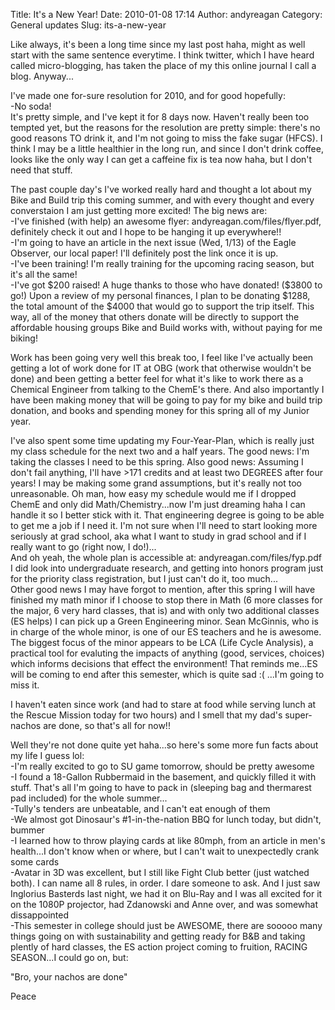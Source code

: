 Title: It's a New Year!
Date: 2010-01-08 17:14
Author: andyreagan
Category: General updates
Slug: its-a-new-year

Like always, it's been a long time since my last post haha, might as
well start with the same sentence everytime. I think twitter, which I
have heard called micro-blogging, has taken the place of my this online
journal I call a blog. Anyway...

I've made one for-sure resolution for 2010, and for good hopefully:  
-No soda!  
It's pretty simple, and I've kept it for 8 days now. Haven't really been
too tempted yet, but the reasons for the resolution are pretty simple:
there's no good reasons TO drink it, and I'm not going to miss the fake
sugar (HFCS). I think I may be a little healthier in the long run, and
since I don't drink coffee, looks like the only way I can get a caffeine
fix is tea now haha, but I don't need that stuff.

The past couple day's I've worked really hard and thought a lot about my
Bike and Build trip this coming summer, and with every thought and every
converstaion I am just getting more excited! The big news are:  
-I've finished (with help) an awesome flyer:
andyreagan.com/files/flyer.pdf, definitely check it out and I hope to be
hanging it up everywhere!!  
-I'm going to have an article in the next issue (Wed, 1/13) of the Eagle
Observer, our local paper! I'll definitely post the link once it is up.  
-I've been training! I'm really training for the upcoming racing season,
but it's all the same!  
-I've got \$200 raised! A huge thanks to those who have donated! (\$3800
to go!) Upon a review of my personal finances, I plan to be donating
\$1288, the total amount of the \$4000 that would go to support the trip
itself. This way, all of the money that others donate will be directly
to support the affordable housing groups Bike and Build works with,
without paying for me biking!

Work has been going very well this break too, I feel like I've actually
been getting a lot of work done for IT at OBG (work that otherwise
wouldn't be done) and been getting a better feel for what it's like to
work there as a Chemical Engineer from talking to the ChemE's there. And
also importantly I have been making money that will be going to pay for
my bike and build trip donation, and books and spending money for this
spring all of my Junior year.

I've also spent some time updating my Four-Year-Plan, which is really
just my class schedule for the next two and a half years. The good news:
I'm taking the classes I need to be this spring. Also good news:
Assuming I don't fail anything, I'll have \>171 credits and at least two
DEGREES after four years! I may be making some grand assumptions, but
it's really not too unreasonable. Oh man, how easy my schedule would me
if I dropped ChemE and only did Math/Chemistry...now I'm just dreaming
haha I can handle it so I better stick with it. That engineering degree
is going to be able to get me a job if I need it. I'm not sure when I'll
need to start looking more seriously at grad school, aka what I want to
study in grad school and if I really want to go (right now, I do!)...  
And oh yeah, the whole plan is accessible at:
andyreagan.com/files/fyp.pdf  
I did look into undergraduate research, and getting into honors program
just for the priority class registration, but I just can't do it, too
much...  
Other good news I may have forgot to mention, after this spring I will
have finished my math minor if I choose to stop there in Math (6 more
classes for the major, 6 very hard classes, that is) and with only two
additional classes (ES helps) I can pick up a Green Engineering minor.
Sean McGinnis, who is in charge of the whole minor, is one of our ES
teachers and he is awesome. The biggest focus of the minor appears to be
LCA (Life Cycle Analysis), a practical tool for evaluting the impacts of
anything (good, services, choices) which informs decisions that effect
the environment! That reminds me...ES will be coming to end after this
semester, which is quite sad :( ...I'm going to miss it.

I haven't eaten since work (and had to stare at food while serving lunch
at the Rescue Mission today for two hours) and I smell that my dad's
super-nachos are done, so that's all for now!!

Well they're not done quite yet haha...so here's some more fun facts
about my life I guess lol:  
-I'm really excited to go to SU game tomorrow, should be pretty awesome  
-I found a 18-Gallon Rubbermaid in the basement, and quickly filled it
with stuff. That's all I'm going to have to pack in (sleeping bag and
thermarest pad included) for the whole summer...  
-Tully's tenders are unbeatable, and I can't eat enough of them  
-We almost got Dinosaur's \#1-in-the-nation BBQ for lunch today, but
didn't, bummer  
-I learned how to throw playing cards at like 80mph, from an article in
men's health...I don't know when or where, but I can't wait to
unexpectedly crank some cards  
-Avatar in 3D was excellent, but I still like Fight Club better (just
watched both). I can name all 8 rules, in order. I dare someone to ask.
And I just saw Inglorius Basterds last night, we had it on Blu-Ray and I
was all excited for it on the 1080P projector, had Zdanowski and Anne
over, and was somewhat dissappointed  
-This semester in college should just be AWESOME, there are sooooo many
things going on with sustainability and getting ready for B&B and taking
plently of hard classes, the ES action project coming to fruition,
RACING SEASON...I could go on, but:

"Bro, your nachos are done"

Peace
